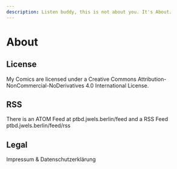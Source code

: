 ```yaml
---
description: Listen buddy, this is not about you. It's About.
---
```

# About

## License

My Comics are licensed under a Creative Commons Attribution-NonCommercial-NoDerivatives 4.0 International License.

## RSS
There is an ATOM Feed at ptbd.jwels.berlin/feed and a RSS Feed ptbd.jwels.berlin/feed/rss

## Legal
Impressum & Datenschutzerklärung
